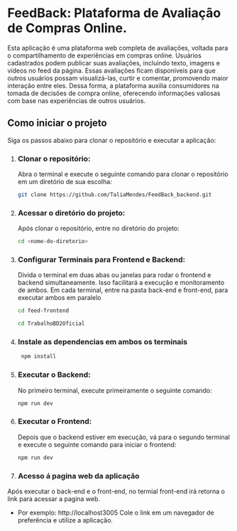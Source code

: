 # FeedBack: Plataforma de Avaliação de Compras Online. 

Esta aplicação é uma plataforma web completa de avaliações, voltada para o compartilhamento de experiências em compras online. Usuários cadastrados podem publicar suas avaliações, incluindo texto, imagens e vídeos no feed da página. Essas avaliações ficam disponíveis para que outros usuários possam visualizá-las, curtir e comentar, promovendo maior interação entre eles. Dessa forma, a plataforma auxilia consumidores na tomada de decisões de compra online, oferecendo informações valiosas com base nas experiências de outros usuários.

## Como iniciar o projeto
Siga os passos abaixo para clonar o repositório e executar a aplicação:
1. ### Clonar o repositório:
   Abra o terminal e execute o seguinte comando para clonar o repositório em um diretório de sua escolha:
   ```sh
   git clone https://github.com/TaliaMendes/FeedBack_backend.git
   ```
2. ### Acessar o diretório do projeto:
   Após clonar o repositório, entre no diretório do projeto:
   ```sh
   cd <nome-do-diretorio>
   ```
3. ### Configurar Terminais para Frontend e Backend:
   Divida o terminal em duas abas ou janelas para rodar o frontend e backend simultaneamente. Isso facilitará a execução e monitoramento de ambos.
   Em cada terminal, entre na pasta back-end e front-end, para executar ambos em paralelo
   ```sh
   cd feed-frontend 
   ```
   ```sh
   cd TrabalhoBD2Oficial 
   ```
5. ### Instale as dependencias em ambos os terminais
    ```sh
     npm install  
    ```
5. ### Executar o Backend:
   No primeiro terminal, execute primeiramente o seguinte comando: 
   ```sh
   npm run dev
   ```
6. ### Executar o Frontend:
   Depois que o backend estiver em execução, vá para o segundo terminal e execute o seguinte comando para iniciar o frontend:
    ```sh
   npm run dev
   ``` 
7. ### Acesso á pagina web da aplicação
  Após executar o back-end e o front-end, no termial front-end irá retorna o link para acessar a pagina web. 
   - Por exemplo: http://localhost3005
  Cole o link em um navegador de preferência e utilize a aplicação.
 
